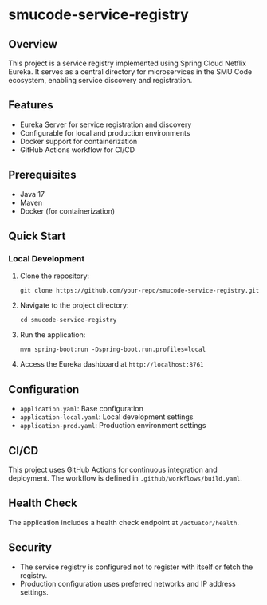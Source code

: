 # smucode-service-registry

## Overview
This project is a service registry implemented using Spring Cloud Netflix Eureka.
It serves as a central directory for microservices in the SMU Code ecosystem, enabling service discovery and registration.

## Features
- Eureka Server for service registration and discovery
- Configurable for local and production environments
- Docker support for containerization
- GitHub Actions workflow for CI/CD

## Prerequisites
- Java 17
- Maven
- Docker (for containerization)

## Quick Start

### Local Development
1. Clone the repository:
   ```
   git clone https://github.com/your-repo/smucode-service-registry.git
   ```
2. Navigate to the project directory:
   ```
   cd smucode-service-registry
   ```
3. Run the application:
   ```
   mvn spring-boot:run -Dspring-boot.run.profiles=local
   ```
4. Access the Eureka dashboard at `http://localhost:8761`

## Configuration
- `application.yaml`: Base configuration
- `application-local.yaml`: Local development settings
- `application-prod.yaml`: Production environment settings

## CI/CD
This project uses GitHub Actions for continuous integration and deployment. The workflow is defined in `.github/workflows/build.yaml`.

## Health Check
The application includes a health check endpoint at `/actuator/health`.

## Security
- The service registry is configured not to register with itself or fetch the registry.
- Production configuration uses preferred networks and IP address settings.
